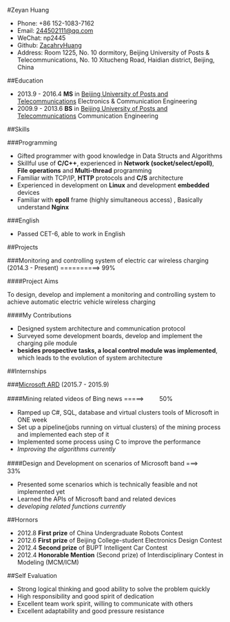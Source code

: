 #Zeyan Huang

- Phone: +86 152-1083-7162
- Email: 244502111@qq.com
- WeChat: np2445
- Github: [ZacahryHuang](https://github.com/zacharyhuang)
- Address: Room 1225, No. 10 dormitory, Beijing University of Posts & Telecommunications, No. 10 Xitucheng Road, Haidian district, Beijing, China

##Education

- 2013.9 - 2016.4 **MS** in [Beijing University of Posts and Telecommunications](https://en.wikipedia.org/wiki/Beijing_University_of_Posts_and_Telecommunications) Electronics & Communication Engineering
- 2009.9 - 2013.6 **BS** in [Beijing University of Posts and Telecommunications](https://en.wikipedia.org/wiki/Beijing_University_of_Posts_and_Telecommunications) Communication Engineering

##Skills

###Programming

- Gifted programmer with good knowledge in Data Structs and Algorithms
- Skillful use of **C/C++**, experienced in **Network (socket/select/epoll)**, **File operations** and **Multi-thread** programming
- Familiar with TCP/IP, **HTTP** protocols and **C/S** architecture
- Experienced in development on **Linux** and development **embedded** devices
- Familiar with **epoll** frame (highly simultaneous access) , Basically understand **Nginx**

###English

- Passed CET-6, able to work in English

##Projects

###Monitoring and controlling system of electric car wireless charging (2014.3 - Present) ==========> 99%

####Project Aims

To design, develop and implement a monitoring and controlling system to achieve automatic electric vehicle wireless charging

####My Contributions

 - Designed system architecture and communication protocol
 - Surveyed some development boards, develop and implement the charging pile module
 - **besides prospective tasks, a local control module was implemented**, which leads to the evolution of system architecture	

##Internships

###[Microsoft ARD](http://www.microsoft.com/zh-cn/ard/default.aspx) (2015.7 - 2015.9)

####Mining related videos of Bing news =====> 　　 50%

- Ramped up C#, SQL, database and virtual clusters tools of Microsoft in ONE week
- Set up a pipeline(jobs running on virtual clusters) of the mining process and implemented each step of it
- Implemented some process using C to improve the performance
- *Improving the algorithms currently*

####Design and Development on scenarios of Microsoft band ===>　　　 33%

- Presented some scenarios which is technically feasible and not implemented yet
- Learned the APIs of Microsoft band and related devices
- *developing related functions currently*


##Hornors

- 2012.8  **First prize** of China Undergraduate Robots Contest
- 2012.6  **First prize** of Beijing College-student Electronics Design Contest
- 2012.4  **Second prize** of BUPT Intelligent Car Contest
- 2012.4  **Honorable Mention** (Second prize) of Interdisciplinary Contest in Modeling (MCM/ICM)

##Self Evaluation

- Strong logical thinking and good ability to solve the problem quickly
- High responsibility and good spirit of dedication
- Excellent team work spirit, willing to communicate with others
- Excellent adaptability and good pressure resistance
